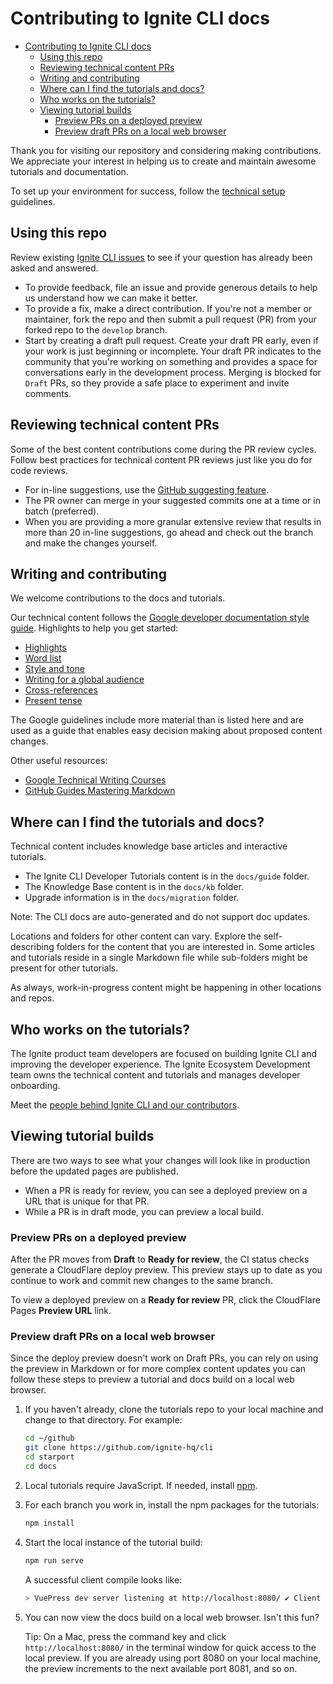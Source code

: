 # Contributing to Ignite CLI docs

- [Contributing to Ignite CLI docs](#contributing-to-ignite-cli-docs)
  - [Using this repo](#using-this-repo)
  - [Reviewing technical content PRs](#reviewing-technical-content-prs)
  - [Writing and contributing](#writing-and-contributing)
  - [Where can I find the tutorials and docs?](#where-can-i-find-the-tutorials-and-docs)
  - [Who works on the tutorials?](#who-works-on-the-tutorials)
  - [Viewing tutorial builds](#viewing-tutorial-builds)
    - [Preview PRs on a deployed preview](#preview-prs-on-a-deployed-preview)
    - [Preview draft PRs on a local web browser](#preview-draft-prs-on-a-local-web-browser)
  
Thank you for visiting our repository and considering making contributions. We appreciate your interest in helping us to create and maintain awesome tutorials and documentation.

To set up your environment for success, follow the [technical setup](technical-setup.md) guidelines.

## Using this repo

Review existing [Ignite CLI issues](https://github.com/ignite-hq/cli/issues) to see if your question has already been asked and answered.

- To provide feedback, file an issue and provide generous details to help us understand how we can make it better.
- To provide a fix, make a direct contribution. If you're not a member or maintainer, fork the repo and then submit a pull request (PR) from your forked repo to the `develop` branch.
- Start by creating a draft pull request. Create your draft PR early, even if your work is just beginning or incomplete. Your draft PR indicates to the community that you're working on something and provides a space for conversations early in the development process. Merging is blocked for `Draft` PRs, so they provide a safe place to experiment and invite comments.

## Reviewing technical content PRs

Some of the best content contributions come during the PR review cycles. Follow best practices for technical content PR reviews just like you do for code reviews.

- For in-line suggestions, use the [GitHub suggesting feature](https://docs.github.com/en/github/collaborating-with-pull-requests/reviewing-changes-in-pull-requests/commenting-on-a-pull-request). 
- The PR owner can merge in your suggested commits one at a time or in batch (preferred).
- When you are providing a more granular extensive review that results in more than 20 in-line suggestions, go ahead and check out the branch and make the changes yourself.

## Writing and contributing

We welcome contributions to the docs and tutorials.

Our technical content follows the [Google developer documentation style guide](https://developers.google.com/style). Highlights to help you get started:

- [Highlights](https://developers.google.com/style/highlights)
- [Word list](https://developers.google.com/style/word-list)
- [Style and tone](https://developers.google.com/style/tone)
- [Writing for a global audience](https://developers.google.com/style/translation)
- [Cross-references](https://developers.google.com/style/cross-references)
- [Present tense](https://developers.google.com/style/tense)

The Google guidelines include more material than is listed here and are used as a guide that enables easy decision making about proposed content changes.

Other useful resources:

- [Google Technical Writing Courses](https://developers.google.com/tech-writing)
- [GitHub Guides Mastering Markdown](https://guides.github.com/features/mastering-markdown/)

## Where can I find the tutorials and docs?

Technical content includes knowledge base articles and interactive tutorials.

- The Ignite CLI Developer Tutorials content is in the `docs/guide` folder.
- The Knowledge Base content is in the `docs/kb` folder.
- Upgrade information is in the `docs/migration` folder.

Note: The CLI docs are auto-generated and do not support doc updates.

Locations and folders for other content can vary. Explore the self-describing folders for the content that you are interested in. Some articles and tutorials reside in a single Markdown file while sub-folders might be present for other tutorials.

As always, work-in-progress content might be happening in other locations and repos.

## Who works on the tutorials?

The Ignite product team developers are focused on building Ignite CLI and improving the developer experience. The Ignite Ecosystem Development team owns the technical content and tutorials and manages developer onboarding.

Meet the [people behind Ignite CLI and our contributors](https://github.com/ignite-hq/cli/graphs/contributors).

## Viewing tutorial builds

There are two ways to see what your changes will look like in production before the updated pages are published.

- When a PR is ready for review, you can see a deployed preview on a URL that is unique for that PR.
- While a PR is in draft mode, you can preview a local build.

### Preview PRs on a deployed preview

After the PR moves from **Draft** to **Ready for review**, the CI status checks generate a CloudFlare deploy preview. This preview stays up to date as you continue to work and commit new changes to the same branch.

To view a deployed preview on a **Ready for review** PR, click the CloudFlare Pages **Preview URL** link.

### Preview draft PRs on a local web browser

Since the deploy preview doesn't work on Draft PRs, you can rely on using the preview in Markdown or for more complex content updates you can follow these steps to preview a tutorial and docs build on a local web browser.

1. If you haven't already, clone the tutorials repo to your local machine and change to that directory. For example:

    ```bash
    cd ~/github
    git clone https://github.com/ignite-hq/cli
    cd starport
    cd docs
    ```

2. Local tutorials require JavaScript. If needed, install [npm](https://docs.npmjs.com/cli/v6/commands/npm-install).

3. For each branch you work in, install the npm packages for the  tutorials:

    ```bash
    npm install
    ```

4. Start the local instance of the tutorial build:

    ```bash
    npm run serve
    ```

    A successful client compile looks like:

    ```bash
    > VuePress dev server listening at http://localhost:8080/ ✔ Client Compiled successfully in 280.71ms success [12:06:28] Build 03d41f finished in 283 ms! ( http://localhost:8080/ )
    ```

5. You can now view the docs build on a local web browser. Isn't this fun?

    Tip: On a Mac, press the command key and click `http://localhost:8080/` in the terminal window for quick access to the local preview. If you are already using port 8080 on your local machine, the preview increments to the next available port 8081, and so on.
